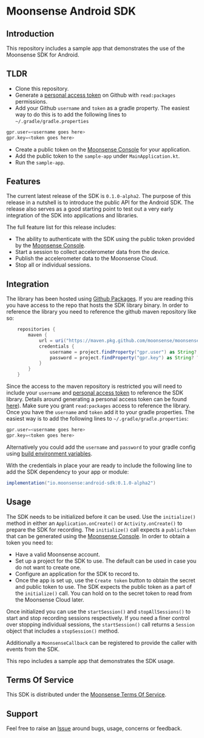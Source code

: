 # Moonsense Android SDK

## Introduction

This repository includes a sample app that demonstrates the use of the Moonsense SDK for Android.

## TLDR

- Clone this repository.
- Generate a [personal access token](https://docs.github.com/en/github/authenticating-to-github/keeping-your-account-and-data-secure/creating-a-personal-access-token) on Github with `read:packages` permissions.
- Add your Github `username` and `token` as a gradle property. The easiest way to do this is to add the following lines to `~/.gradle/gradle.properties`
```gradle
gpr.user=<username goes here>
gpr.key=<token goes here>
```
- Create a public token on the [Moonsense Console](https://console.moonsense.cloud/) for your application.
- Add the public token to the `sample-app` under `MainApplication.kt`.
- Run the `sample-app`.

## Features

The current latest release of the SDK is `0.1.0-alpha2`. The purpose of this release in a nutshell is to introduce the public API for the Android SDK. The release also serves as a good starting point to test out a very early integration of the SDK into applications and libraries. 

The full feature list for this release includes:
- The ability to authenticate with the SDK using the public token provided by the [Moonsense Console](https://console.moonsense.cloud/).
- Start a session to collect accelerometer data from the device.
- Publish the accelerometer data to the Moonsense Cloud.
- Stop all or individual sessions.

## Integration

The library has been hosted using [Github Packages](https://github.com/features/packages). If you are reading this you have access to the repo that hosts the SDK library binary. In order to reference the library you need to reference the github maven repository like so:

```gradle
    repositories {
        maven {
            url = uri("https://maven.pkg.github.com/moonsense/moonsense-android-sdk")
            credentials {
                username = project.findProperty("gpr.user") as String? ?: System.getenv("USERNAME")
                password = project.findProperty("gpr.key") as String? ?: System.getenv("TOKEN")
            }
        }
    }
```

Since the access to the maven repository is restricted you will need to include your `username` and [personal access token](https://docs.github.com/en/github/authenticating-to-github/keeping-your-account-and-data-secure/creating-a-personal-access-token) to reference the SDK library. Details around generating a personal access token can be found [here](https://docs.github.com/en/github/authenticating-to-github/keeping-your-account-and-data-secure/creating-a-personal-access-token)). Make sure you grant `read:packages` access to reference the library. Once you have the `username` and `token` add it to your gradle properties. The easiest way is to add the following lines to `~/.gradle/gradle.properties`:

```gradle
gpr.user=<username goes here>
gpr.key=<token goes here>
```

Alternatively you could add the `username` and `password` to your gradle config using [build environment variables](https://docs.gradle.org/current/userguide/build_environment.html). 

With the credentials in place your are ready to include the following line to add the SDK dependency to your app or module:


```gradle
implementation("io.moonsense:android-sdk:0.1.0-alpha2")
```

## Usage

The SDK needs to be initialized before it can be used. Use the `initialize()` method in either an `Application.onCreate()` or `Activity.onCreate()` to prepare the SDK for recording. The `initialize()` call expects a `publicToken` that can be generated using the [Moonsense Console](https://console.moonsense.cloud/). In order to obtain a token you need to:

- Have a valid Moonsense account.
- Set up a project for the SDK to use. The default can be used in case you do not want to create one.
- Configure an application for the SDK to record to.
- Once the app is set up, use the `Create token` button to obtain the secret and public token to use. The SDK expects the public token as a part of the `initialize()` call. You can hold on to the secret token to read from the Moonsense Cloud later.

Once initialized you can use the `startSession()` and `stopAllSessions()` to start and stop recording sessions respectively. If you need a finer control over stopping individual sessions, the `startSession()` call returns a `Session` object that includes a `stopSession()` method.

Additionally a `MoonsenseCallback` can be registered to provide the caller with events from the SDK.

This repo includes a sample app that demonstrates the SDK usage.

## Terms Of Service

This SDK is distributed under the [Moonsense Terms Of Service](https://www.moonsense.io/terms-of-service).

## Support

Feel free to raise an [Issue](https://github.com/moonsense/moonsense-android-sdk/issues) around bugs, usage, concerns or feedback.
